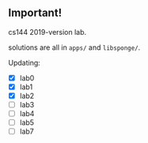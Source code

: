 ## Important!

cs144 2019-version lab.

solutions are all in `apps/` and `libsponge/`.

Updating:
- [x] lab0
- [x] lab1
- [x] lab2
- [ ] lab3
- [ ] lab4
- [ ] lab5
- [ ] lab7
